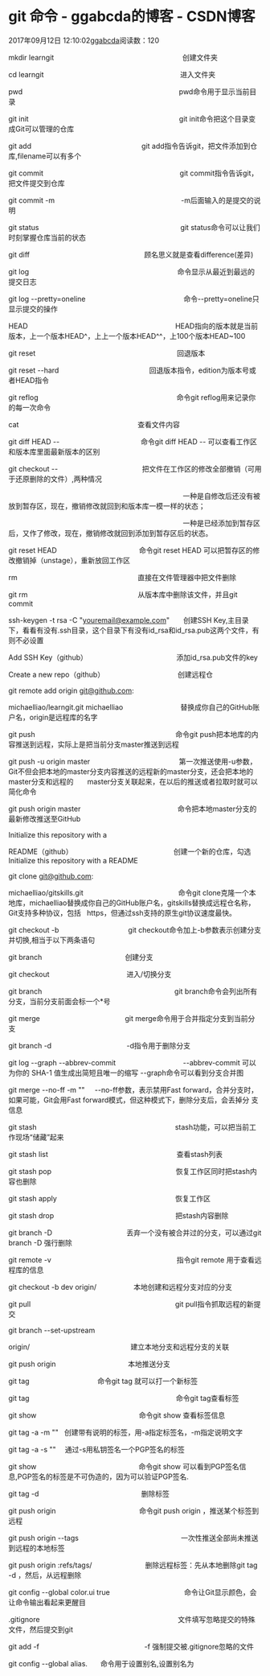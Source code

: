 # git 命令 - ggabcda的博客 - CSDN博客





2017年09月12日 12:10:02[ggabcda](https://me.csdn.net/ggabcda)阅读数：120








mkdir learngit 　　　　　　　　　　　　　　　　　　创建文件夹

cd learngit 　　　　　　　　　　　　　　　　　   　 进入文件夹

pwd 　　　　　　　　　　　　　　　　　　      　　 pwd命令用于显示当前目录

git init 　　　　　　　　　　　　　　　　　　   　　 git init命令把这个目录变成Git可以管理的仓库

git add <filename> 　　　　　　　　　　　　　    　 git add指令告诉git，把文件添加到仓库,filename可以有多个

git commit 　　　　　　　　　　　　　　　　   　　 git commit指令告诉git，把文件提交到仓库

git commit -m 　　　　　　　　　　　　　　　     　 -m后面输入的是提交的说明

git status　　　　　　　　　　　　　　　　　  　 　 git status命令可以让我们时刻掌握仓库当前的状态

git diff <filename>　　　　　　　　　　　　　　　　顾名思义就是查看difference(差异)

git log 　　　　　　　　　　　　　　　　　         　 命令显示从最近到最远的提交日志

git log --pretty=oneline　　　　　　　　　　              命令--pretty=oneline只显示提交的操作

HEAD 　　　　　　　　　　　　　　　　　　　      HEAD指向的版本就是当前版本，上一个版本HEAD^，上上一个版本HEAD^^，上100个版本HEAD~100

git reset 　　　　　　　　　　　　　　　　　　  　 回退版本

git reset --hard <edition> 　　　　　　　　　　　　  回退版本指令，edition为版本号或者HEAD指令

git reflog 　　　　　　　　　　　　　　　　    　　 命令git reflog用来记录你的每一次命令

cat <filename> 　　　　　　　　　　　                    查看文件内容

git diff HEAD -- <filename> 　　　　　　　　　　　 命令git diff HEAD -- <filename>可以查看工作区和版本库里面最新版本的区别

git checkout -- <filename> 　　　　　　　　　　      把<filename>文件在工作区的修改全部撤销（可用于还原删除的文件）,两种情况

　　　　　　　　　　　　　　　　　　　　　　          一种是<filename>自修改后还没有被放到暂存区，现在，撤销修改就回到和版本库一模一样的状态；

　　　　　　　　　　　　　　　　　　　　　          　一种是<filename>已经添加到暂存区后，又作了修改，现在，撤销修改就回到添加到暂存区后的状态。

git reset HEAD <filename> 　　　　　　　　　　     命令git reset HEAD <filename>可以把暂存区的修改撤销掉（unstage），重新放回工作区

rm <filename> 　　　　　　　　　　　　　　　　   直接在文件管理器中把<filename>文件删除

git rm <filename> 　　　　　　　　　　　　            从版本库中删除该文件，并且git commit

ssh-keygen -t rsa -C "youremail@example.com"       创建SSH Key,主目录下，看看有没有.ssh目录，这个目录下有没有id_rsa和id_rsa.pub这两个文件，有则不必设置

Add SSH Key（github）                                             添加id_rsa.pub文件的key

Create a new repo（github）                                     创建远程仓

git remote add origin git@github.com:

michaelliao/learngit.git michaelliao                             替换成你自己的GitHub账户名，origin是远程库的名字

git push                                                                       命令git push把本地库的内容推送到远程，实际上是把当前分支master推送到远程

git push -u origin master                                             第一次推送使用-u参数，Git不但会把本地的master分支内容推送的远程新的master分支，还会把本地的master分支和远程的       master分支关联起来，在以后的推送或者拉取时就可以简化命令

git push origin master                                                 命令把本地master分支的最新修改推送至GitHub

Initialize this repository with a 

README（github）                                                   创建一个新的仓库，勾选Initialize this repository with a README

git clone git@github.com:

michaelliao/gitskills.git                                                命令git clone克隆一个本地库，michaelliao替换成你自己的GitHub账户名，gitskills替换成远程仓名称，Git支持多种协议，包括   https，但通过ssh支持的原生git协议速度最快。

git checkout -b <branchname>                                   git checkout命令加上-b参数表示创建分支并切换,相当于以下两条语句

git branch <branchname>                                          创建分支

git checkout <branchname>                                       进入/切换分支

git branch                                                                   git branch命令会列出所有分支，当前分支前面会标一个*号

git merge <branchname>                                           git merge命令用于合并指定分支到当前分支

git branch -d <branchname>                                      -d指令用于删除分支

git log --graph --abbrev-commit                                  --abbrev-commit 可以为你的 SHA-1 值生成出简短且唯一的缩写 --graph命令可以看到分支合并图

git merge --no-ff -m "<message>" <branchname>     --no-ff参数，表示禁用Fast forward，合并分支时，如果可能，Git会用Fast forward模式，但这种模式下，删除分支后，会丢掉分 支信息

git stash                                                                      stash功能，可以把当前工作现场“储藏”起来

git stash list                                                                 查看stash列表

git stash pop 　　　　　　　　　　　　　　　　     恢复工作区同时把stash内容也删除

git stash apply 　　　　　　　　　　　　　　　　  恢复工作区

git stash drop 　　　　　　　　　　　　　　　　　把stash内容删除

git branch -D <branchname> 　　　　　　　　　　 丢弃一个没有被合并过的分支，可以通过git branch -D <branchname>强行删除

git remote -v 　　　　　　　　　　　　　　　　　  指令git remote 用于查看远程库的信息

git checkout -b dev origin/<branchname> 　　　　　本地创建和远程分支对应的分支

git pull 　　　　　　　　　　　　　　　　　　　　 git pull指令抓取远程的新提交

git branch --set-upstream <branchname>

origin/<branchname>                                                   建立本地分支和远程分支的关联

git push origin <branchname> 　　　　　　　　       本地推送分支

git tag <tagname> <commit id> 　　　　　　　　     命令git tag <tagname>就可以打一个新标签

git tag 　　　　　　　　　　　　　　　　　　　　  命令git tag查看标签

git show <tagname> 　　　　　　　　　　　　　　 命令git show <tagname>查看标签信息

git tag -a <tagname> -m "<message>" <commit id>   创建带有说明的标签，用-a指定标签名，-m指定说明文字 

git tag -a <tagname> -s "<message>" <commit id> 　通过-s用私钥签名一个PGP签名的标签

git show <tagname> 　　　　　　　　　　　　        命令git show <tagname>可以看到PGP签名信息,PGP签名的标签是不可伪造的，因为可以验证PGP签名.


git tag -d <tagname>　　　　　　　　　　　　　　 删除标签

git push origin <tagname> 　　　　　　　　　　　  命令git push origin <tagname>，推送某个标签到远程

git push origin --tags 　　　　　　　　　　　　　　 一次性推送全部尚未推送到远程的本地标签

git push origin :refs/tags/<tagname> 　　　　　　　 删除远程标签：先从本地删除git tag -d <tagname>，然后，从远程删除

git config --global color.ui true 　　　　　　　　　　 命令让Git显示颜色，会让命令输出看起来更醒目

.gitignore 　　　　　　　　　　　　　　                   文件填写忽略提交的特殊文件，然后提交到git

git add -f <filename>　　　　　　　　　　　　　      -f 强制提交被.gitignore忽略的文件

git config --global alias.<alias> <commandname> 　  命令用于设置别名,<commandname>设置别名为<alias>



